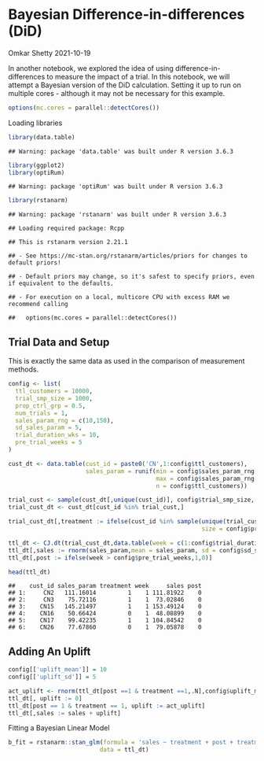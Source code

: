 Bayesian Difference-in-differences (DiD)
================
Omkar Shetty
2021-10-19

In another notebook, we explored the idea of using
difference-in-differences to measure the impact of a trial. In this
notebook, we will attempt a Bayesian version of the DiD calculation.
Setting it up to run on multiple cores - although it may not be
necessary for this example.

``` r
options(mc.cores = parallel::detectCores())
```

Loading libraries

``` r
library(data.table)
```

    ## Warning: package 'data.table' was built under R version 3.6.3

``` r
library(ggplot2)
library(optiRum)
```

    ## Warning: package 'optiRum' was built under R version 3.6.3

``` r
library(rstanarm)
```

    ## Warning: package 'rstanarm' was built under R version 3.6.3

    ## Loading required package: Rcpp

    ## This is rstanarm version 2.21.1

    ## - See https://mc-stan.org/rstanarm/articles/priors for changes to default priors!

    ## - Default priors may change, so it's safest to specify priors, even if equivalent to the defaults.

    ## - For execution on a local, multicore CPU with excess RAM we recommend calling

    ##   options(mc.cores = parallel::detectCores())

## Trial Data and Setup

This is exactly the same data as used in the comparison of measurement
methods.

``` r
config <- list(
  ttl_customers = 10000,
  trial_smp_size = 1000,
  prop_ctrl_grp = 0.5,
  num_trials = 1,
  sales_param_rng = c(10,150),
  sd_sales_param = 5,
  trial_duration_wks = 10,
  pre_trial_weeks = 5
)

cust_dt <- data.table(cust_id = paste0('CN',1:config$ttl_customers),
                      sales_param = runif(min = config$sales_param_rng[1],
                                          max = config$sales_param_rng[2],
                                          n = config$ttl_customers))

trial_cust <- sample(cust_dt[,unique(cust_id)], config$trial_smp_size, replace = F)
trial_cust_dt <- cust_dt[cust_id %in% trial_cust,]

trial_cust_dt[,treatment := ifelse(cust_id %in% sample(unique(trial_cust_dt$cust_id),
                                                       size = config$prop_ctrl_grp*nrow(trial_cust_dt),replace = F),0,1)]

ttl_dt <- CJ.dt(trial_cust_dt,data.table(week = c(1:config$trial_duration_wks)))
ttl_dt[,sales := rnorm(sales_param,mean = sales_param, sd = config$sd_sales_param)]
ttl_dt[,post := ifelse(week > config$pre_trial_weeks,1,0)]

head(ttl_dt)
```

    ##    cust_id sales_param treatment week     sales post
    ## 1:     CN2   111.16014         1    1 111.81922    0
    ## 2:     CN3    75.72116         1    1  73.02846    0
    ## 3:    CN15   145.21497         1    1 153.49124    0
    ## 4:    CN16    50.66424         0    1  48.08899    0
    ## 5:    CN17    99.42235         1    1 104.84542    0
    ## 6:    CN26    77.67860         0    1  79.05878    0

## Adding An Uplift

``` r
config[['uplift_mean']] = 10
config[['uplift_sd']] = 5

act_uplift <- rnorm(ttl_dt[post ==1 & treatment ==1,.N],config$uplift_mean, config$uplift_sd)
ttl_dt[, uplift := 0]
ttl_dt[post == 1 & treatment == 1, uplift := act_uplift]
ttl_dt[,sales := sales + uplift]
```

Fitting a Bayesian Linear Model

``` r
b_fit = rstanarm::stan_glm(formula = 'sales ~ treatment + post + treatment:post', 
                          data = ttl_dt)
```
